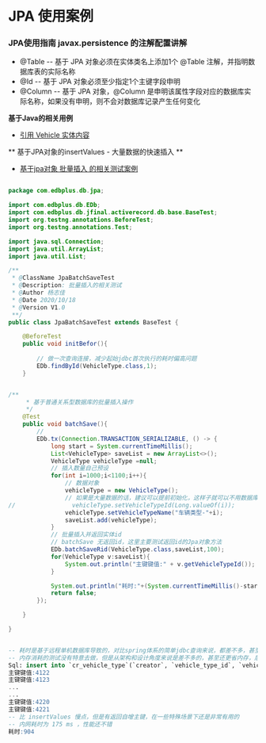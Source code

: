 
# JPA 使用案例

### JPA使用指南 javax.persistence 的注解配置讲解
- @Table -- 基于 JPA 对象必须在实体类名上添加1个 @Table 注解，并指明数据库表的实际名称
- @Id -- 基于 JPA 对象必须至少指定1个主键字段申明
- @Column -- 基于 JPA 对象，@Column 是申明该属性字段对应的数据库实际名称，如果没有申明，则不会对数据库记录产生任何变化

**基于Java的相关用例**

- [引用 Vehicle 实体内容](../../src/test/java/com/edb/cloud/jfinal/activerecord/db/jpa/VehicleType.java)

** 基于JPA对象的insertValues - 大量数据的快速插入 **

- [基于jpa对象 批量插入 的相关测试案例](../../src/test/java/com/edb/cloud/jfinal/activerecord/db/jpa/JpaBatchSaveTest.java)

```java

package com.edbplus.db.jpa;

import com.edbplus.db.EDb;
import com.edbplus.db.jfinal.activerecord.db.base.BaseTest;
import org.testng.annotations.BeforeTest;
import org.testng.annotations.Test;

import java.sql.Connection;
import java.util.ArrayList;
import java.util.List;

/**
 * @ClassName JpaBatchSaveTest
 * @Description: 批量插入的相关测试
 * @Author 杨志佳
 * @Date 2020/10/18
 * @Version V1.0
 **/
public class JpaBatchSaveTest extends BaseTest {

    @BeforeTest
    public void initBefor(){
        
        // 做一次查询连接，减少起始jdbc首次执行的耗时偏高问题
        EDb.findById(VehicleType.class,1);
    }


/**
     * 基于普通关系型数据库的批量插入操作
     */
    @Test
    public void batchSave(){
        //
        EDb.tx(Connection.TRANSACTION_SERIALIZABLE, () -> {
            long start = System.currentTimeMillis();
            List<VehicleType> saveList = new ArrayList<>();
            VehicleType vehicleType =null;
            // 插入数量自己预设
            for(int i=1000;i<1100;i++){
                // 数据对象
                vehicleType = new VehicleType();
                // 如果是大量数据的话，建议可以提前初始化，这样子就可以不用数据库的自增
//                vehicleType.setVehicleTypeId(Long.valueOf(i));
                vehicleType.setVehicleTypeName("车辆类型-"+i);
                saveList.add(vehicleType);
            }
            // 批量插入并返回实体id
            // batchSave 无返回id，这里主要测试返回id的Jpa对象方法
            EDb.batchSaveRid(VehicleType.class,saveList,100);
            for(VehicleType v:saveList){
                System.out.println("主键键值:" + v.getVehicleTypeId());
            }

            System.out.println("耗时:"+(System.currentTimeMillis()-start));
            return false;
        });

    }

}



```

```sql
-- 耗时是基于远程单机数据库导致的，对比spring体系的简单jdbc查询来说，都差不多，甚至在对象返回这块的返回耗时，比spring体系优秀
-- 内存消耗的测试没有特意去做，但是从架构和设计角度来说是差不多的，甚至还更省内存，后期可能会补上
Sql: insert into `cr_vehicle_type`(`creator`, `vehicle_type_id`, `vehicle_type_name`) values(?, ?, ?)
主键键值:4122
主键键值:4123
...
...
主键键值:4220
主键键值:4221
-- 比 insertValues 慢点，但是有返回自增主键，在一些特殊场景下还是非常有用的
-- 内网耗时为 175 ms ，性能还不错
耗时:904

```
